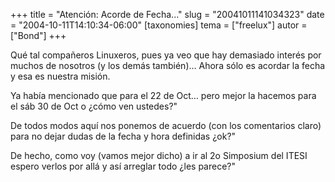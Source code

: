 +++
title = "Atención: Acorde de Fecha..."
slug = "20041011141034323"
date = "2004-10-11T14:10:34-06:00"
[taxonomies]
tema = ["freelux"]
autor = ["Bond"]
+++

Qué tal compañeros Linuxeros, pues ya veo que hay demasiado interés por
muchos de nosotros (y los demás también)… Ahora sólo es acordar la fecha
y esa es nuestra misión.

Ya había mencionado que para el 22 de Oct… pero mejor la hacemos para el
sáb 30 de Oct o ¿cómo ven ustedes?&quot;

De todos modos aquí nos ponemos de acuerdo (con los comentarios claro)
para no dejar dudas de la fecha y hora definidas ¿ok?&quot;

De hecho, como voy (vamos mejor dicho) a ir al 2o Simposium del ITESI
espero verlos por allá y así arreglar todo ¿les parece?&quot;
